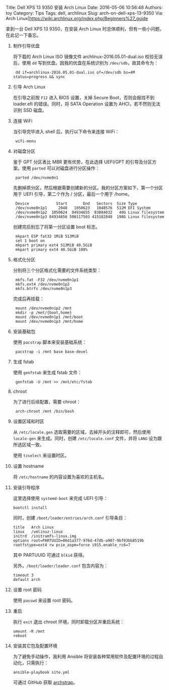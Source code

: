 Title: Dell XPS 13 9350 安装 Arch Linux
Date: 2016-05-06 10:56:48
Authors: toy
Category: Tips
Tags: dell, archlinux
Slug: arch-on-dell-xps-13-9350
Via: Arch Linux|https://wiki.archlinux.org/index.php/Beginners%27_guide

拿到一台 Dell XPS 13 9350，在安装 Arch Linux 时总体顺利，但有一些小问题，在此记一下备忘。

<!-- PELICAN_END_SUMMARY -->

1. 制作引导优盘

    将下载的 Arch Linux ISO 镜像文件 archlinux-2016.05.01-dual.iso 校验无误后，使用 `dd` 写到优盘。因我的优盘在系统识别为 `/dev/sdb`，故其命令为：

        dd if=archlinux-2016.05.01-dual.iso of=/dev/sdb bs=4M status=progress && sync

2. 引导 Arch Linux

    在引导之前按 `F12` 进入 BIOS 设置，关掉 Secure Boot，否则会报找不到 loader.efi 的错误。同时，将 SATA Operation 设置为 AHCI，若不然则无法识别 SSD 磁盘。

3. 连接 WiFi

    当引导完毕进入 shell 后，执行以下命令来连接 WiFi：

        wifi-menu

4. 对磁盘分区

    鉴于 GPT 分区表比 MBR 更有优势，在此选择 UEFI/GPT 的引导及分区方案。使用 `parted` 可以对磁盘进行分区操作：

        parted /dev/nvme0n1

    先删掉原分区，然后根据需要创建新的分区。我的分区方案如下，第一个分区用于 UEFI 引导，第二个作为 / 分区，最后一个用于 /home。

        Device            Start       End   Sectors  Size Type
        /dev/nvme0n1p1     2048   1050623   1048576  512M EFI System
        /dev/nvme0n1p2  1050624  84934655  83884032   40G Linux filesystem
        /dev/nvme0n1p3 84934656 500117503 415182848  198G Linux filesystem

    创建完后别忘了将第一分区设置 boot 标志。

        mkpart ESP fat32 1MiB 513MiB
        set 1 boot on
        mkpart primary ext4 513MiB 40.5GiB
        mkpart primary ext4 40.5GiB 100%

5. 格式化分区

    分别将三个分区格式化需要的文件系统类型：

        mkfs.fat -F32 /dev/nvme0n1p1
        mkfs.ext4 /dev/nvme0n1p2
        mkfs.btrfs /dev/nvme0n1p3

    完成后再挂载：

        mount /dev/nvme0n1p2 /mnt
        mkdir -p /mnt/{boot,home}
        mount /dev/nvme0n1p1 /mnt/boot
        mount /dev/nvme0n1p3 /mnt/home

6. 安装基础包

    使用 `pacstrap` 脚本来安装基础系统：

        pacstrap -i /mnt base base-devel

7. 生成 fstab

    使用 `genfstab` 来生成 fstab 文件：

        genfstab -U /mnt >> /mnt/etc/fstab

8. chroot

    为了进行后续配置，需要 chroot：

        arch-chroot /mnt /bin/bash

9. 设置区域和时区

    从 `/etc/locale.gen` 选取需要的区域，去掉开头的注释即可，然后使用 `locale-gen` 来生成。同时，创建 `/etc/locale.conf` 文件，并将 `LANG` 设为跟所选区域一致。

    使用 `tzselect` 来设置时区。

10. 设置 hostname

    将 `/etc/hostname` 的内容设置为喜欢的主机名。

11. 安装引导程序

    这里选择使用 `systemd-boot` 来完成 UEFI 引导：

        bootctl install

    同时，创建 `/boot/loader/entries/arch.conf` 引导条目：

        title   Arch Linux
        linux   /vmlinuz-linux
        initrd  /initramfs-linux.img
        options root=PARTUUID=06d1a377-976d-47db-a907-9bf03bb8519b rootfstype=ext4 rw pcie_aspm=force i915.enable_rc6=7

    其中 PARTUUID 可通过 `blkid` 获得。

    另外，`/boot/loader/loader.conf` 包含内容为：

        timeout 3
        default arch

12. 设置 root 密码

    使用 `passwd` 来设置 root 密码。

13. 重启

    执行 `exit` 退出 chroot 环境，同时卸载分区并重启系统：

        umount -R /mnt
        reboot

14. 安装其它包及配置环境

    为了避免手动操作，我利用 Ansible 将安装各种常用软件及配置环境的过程自动化，只需执行：

        ansible-playbook site.yml

    可通过 GitHub 获取 [archstrap][a]。

[a]: https://github.com/xuxiaodong/archstrap
